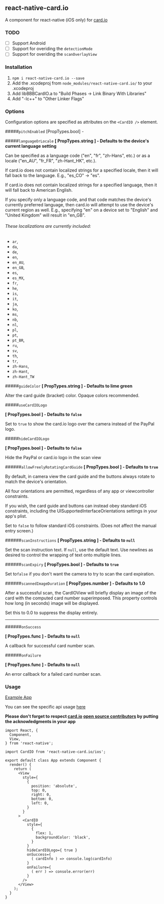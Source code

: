 ## react-native-card.io

A <CardIO> component for react-native (iOS only) for [card.io](https://www.card.io/)


### TODO
- [ ] Support Android
- [ ] Support for overiding the `detectionMode`
- [ ] Support for overiding the `scanOverlayView`

### Installation

1. `npm i react-native-card.io --save`
1. Add the .xcodeproj from `node_modules/react-native-card.io/` to your .xcodeproj
1. Add libBBBCardIO.a to "Build Phases -> Link Binary With Libraries"
1. Add "-lc++" to "Other Linker Flags"


### Options

Configuration options are specified as attributes on the `<CardIO />` element.

#####`pitchEnabled`
[PropTypes.bool] - 

#####`languageOrLocale`
**[ PropTypes.string ] - Defaults to the device's current language setting**

Can be specified as a language code ("en", "fr", "zh-Hans", etc.) or as a locale ("en\_AU", "fr\_FR", "zh-Hant\_HK", etc.).

If card.io does not contain localized strings for a specified locale, then it will fall back to the language. E.g., "es\_CO" -> "es".

If card.io does not contain localized strings for a specified language, then it will fall back to American English.

If you specify only a language code, and that code matches the device's currently preferred language, then card.io will attempt to use the device's current region as well.
E.g., specifying "en" on a device set to "English" and "United Kingdom" will result in "en\_GB".

###### These localizations are currently included:

- `ar`,
- `da`,
- `de`,
- `en`,
- `en_AU`,
- `en_GB`,
- `es`,
- `es_MX`,
- `fr`,
- `he`,
- `is`,
- `it`,
- `ja`,
- `ko`,
- `ms`,
- `nb`,
- `nl`,
- `pl`,
- `pt`,
- `pt_BR`,
- `ru`,
- `sv`,
- `th`,
- `tr`,
- `zh-Hans`,
- `zh-Hant`,
- `zh-Hant_TW`

#####`guideColor`
**[ PropTypes.string ] - Defaults to lime green**

Alter the card guide (bracket) color. Opaque colors recommended.

#####`useCardIOLogo`

**[ PropTypes.bool ] - Defaults to `false`**

Set to `true` to show the card.io logo over the camera instead of the PayPal logo.

#####`hideCardIOLogo`

**[ PropTypes.bool ] -  Defaults to `false`**

Hide the PayPal or card.io logo in the scan view

######`allowFreelyRotatingCardGuide`
**[ PropTypes.bool ] - Defaults to `true`**

By default, in camera view the card guide and the buttons always rotate to match the device's orientation.

All four orientations are permitted, regardless of any app or viewcontroller constraints.

If you wish, the card guide and buttons can instead obey standard iOS constraints, including the UISupportedInterfaceOrientations settings in your app's plist.

Set to `false` to follow standard iOS constraints. (Does not affect the manual entry screen.)

######`scanInstructions`
**[ PropTypes.string ] - Defaults to `null`**

Set the scan instruction text. If `null`, use the default text.
Use newlines as desired to control the wrapping of text onto multiple lines.

######`scanExpiry`
**[ PropTypes.bool ] - Defaults to `true`**

Set to`false` if you don't want the camera to try to scan the card expiration.


######`scannedImageDuration`
**[ PropTypes.number ] - Defaults to 1.0**

After a successful scan, the CardIOView will briefly display an image of the card with the computed card number superimposed. This property controls how long (in seconds) image will be displayed. 

Set this to 0.0 to suppress the display entirely.

---

######`onSuccess`

**[ PropTypes.func ] - Defaults to `null`**

A callback for successful card number scan.

######`onFailure`

**[ PropTypes.func ] - Defaults to `null`**

An error callback for a failed card number scan.

### Usage

[Example App](https://github.com/BBB/react-native-card.io-example) 

You can see the specific api usage [here](https://github.com/BBB/react-native-card.io-example/blob/master/src/containers/App.jsx)

**Please don't forget to respect [card.io](https://www.card.io/) [open source contributors](https://github.com/card-io/card.io-iOS-SDK#with-or-without-cocoapods) by putting the acknowledgments in your app**

```JS
import React, {
  Component,
  View,
} from 'react-native';

import CardIO from 'react-native-card.io/ios';

export default class App extends Component {
  render() {
    return (
      <View
        style={
          {
            position: 'absolute',
            top: 0,
            right: 0,
            bottom: 0,
            left: 0,
          }
        }
      >
        <CardIO
          style={
            {
              flex: 1,
              backgroundColor: 'black',
            }
          }
          hideCardIOLogo={ true }
          onSuccess={
            ( cardInfo ) => console.log(cardInfo)
          }
          onFailure={
            ( err ) => console.error(err)
          }
        />
      </View>
    );
  }
}
```
